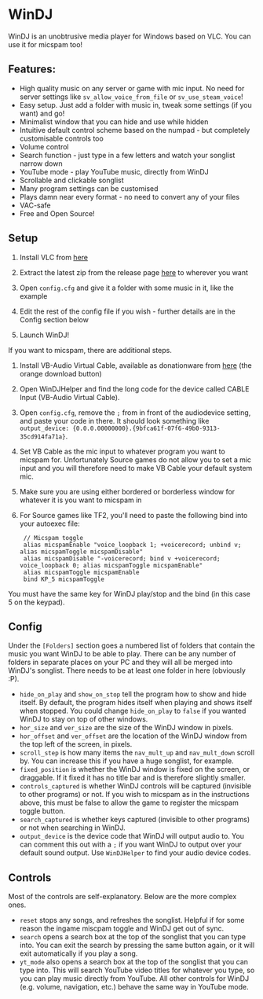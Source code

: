 # WinDJ
WinDJ is an unobtrusive media player for Windows based on VLC. You can use it for micspam too!

## Features:
- High quality music on any server or game with mic input. No need for server settings like `sv_allow_voice_from_file` or `sv_use_steam_voice`!
- Easy setup. Just add a folder with music in, tweak some settings (if you want) and go!
- Minimalist window that you can hide and use while hidden
- Intuitive default control scheme based on the numpad - but completely customisable controls too
- Volume control
- Search function - just type in a few letters and watch your songlist narrow down 
- YouTube mode - play YouTube music, directly from WinDJ
- Scrollable and clickable songlist
- Many program settings can be customised
- Plays damn near every format - no need to convert any of your files
- VAC-safe
- Free and Open Source! 

## Setup
1. Install VLC from [here](https://www.videolan.org/vlc/index.html)

2. Extract the latest zip from the release page [here](https://github.com/dcragusa/WinDJ/releases) to wherever you want

3. Open `config.cfg` and give it a folder with some music in it, like the example

4. Edit the rest of the config file if you wish - further details are in the Config section below

5. Launch WinDJ!
 
If you want to micspam, there are additional steps.

1. Install VB-Audio Virtual Cable, available as donationware from [here](https://www.vb-audio.com/Cable/) (the orange download button)

2. Open WinDJHelper and find the long code for the device called CABLE Input (VB-Audio Virtual Cable). 
 
3. Open `config.cfg`, remove the `;` from in front of the audiodevice setting, and paste your code in there. 
It should look something like `output_device: {0.0.0.00000000}.{9bfca61f-07f6-49b0-9313-35cd914fa71a}`.
 
4. Set VB Cable as the mic input to whatever program you want to micspam for. 
Unfortunately Source games do not allow you to set a mic input and you will therefore need to make VB Cable your default system mic.

5. Make sure you are using either bordered or borderless window for whatever it is you want to micspam in

6. For Source games like TF2, you'll need to paste the following bind into your autoexec file:

        // Micspam toggle
        alias micspamEnable "voice_loopback 1; +voicerecord; unbind v; alias micspamToggle micspamDisable"
        alias micspamDisable "-voicerecord; bind v +voicerecord; voice_loopback 0; alias micspamToggle micspamEnable"
        alias micspamToggle micspamEnable
        bind KP_5 micspamToggle
        
You must have the same key for WinDJ play/stop and the bind (in this case 5 on the keypad).

## Config
Under the `[Folders]` section goes a numbered list of folders that contain the music you want WinDJ to be able to play.
There can be any number of folders in separate places on your PC and they will all be merged into WinDJ's songlist.
There needs to be at least one folder in here (obviously :P).

- `hide_on_play` and `show_on_stop` tell the program how to show and hide itself. 
By default, the program hides itself when playing and shows itself when stopped.
You could change `hide_on_play` to `false` if you wanted WinDJ to stay on top of other windows.
- `hor_size` and `ver_size` are the size of the WinDJ window in pixels.
- `hor_offset` and `ver_offset` are the location of the WinDJ window from the top left of the screen, in pixels.
- `scroll_step` is how many items the `nav_mult_up` and `nav_mult_down` scroll by. 
You can increase this if you have a huge songlist, for example.
- `fixed_position` is whether the WinDJ window is fixed on the screen, or draggable. 
If it fixed it has no title bar and is therefore slightly smaller.
- `controls_captured` is whether WinDJ controls will be captured (invisible to other programs) or not.
If you wish to micspam as in the instructions above, this must be false to allow the game to register the micspam toggle button.
- `search_captured` is whether keys captured (invisible to other programs) or not when searching in WinDJ.
- `output_device` is the device code that WinDJ will output audio to. 
You can comment this out with a `;` if you want WinDJ to output over your default sound output.
Use `WinDJHelper` to find your audio device codes.

## Controls
Most of the controls are self-explanatory. Below are the more complex ones.
- `reset` stops any songs, and refreshes the songlist. 
Helpful if for some reason the ingame miscpam toggle and WinDJ get out of sync.
- `search` opens a search box at the top of the songlist that you can type into.
You can exit the search by pressing the same button again, or it will exit automatically if you play a song.
- `yt_mode` also opens a search box at the top of the songlist that you can type into.
This will search YouTube video titles for whatever you type, so you can play music directly from YouTube.
All other controls for WinDJ (e.g. volume, navigation, etc.) behave the same way in YouTube mode.
